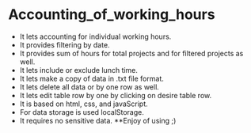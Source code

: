 # Accounting_of_working_hours
* It lets accounting for individual working hours.
* It provides filtering by date.
* It provides sum of hours for total projects and for filtered projects as well.
* It lets include or exclude lunch time.
* It lets make a copy of data in .txt file format.
* It lets delete all data or by one row as well.
* It lets edit table row by one by clicking on desire table row.
* It is based on html, css, and javaScript. 
* For data storage is used localStorage. 
* It requires no sensitive data.
**Enjoy of using ;)

